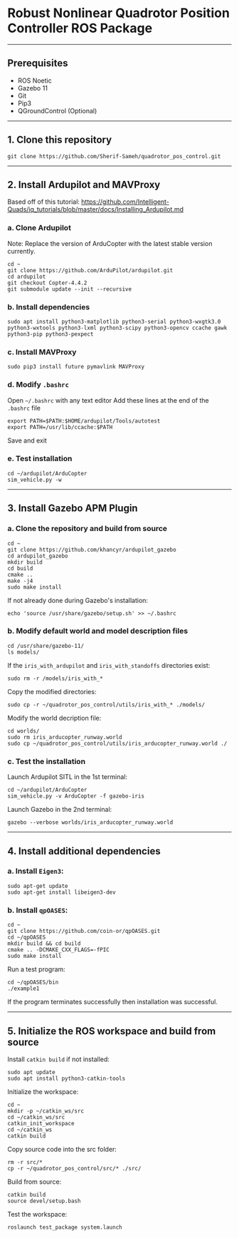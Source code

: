# Robust Nonlinear Quadrotor Position Controller ROS Package
----

## Prerequisites

* ROS Noetic
* Gazebo 11
* Git
* Pip3
* QGroundControl (Optional)

---

## 1. Clone this repository
    git clone https://github.com/Sherif-Sameh/quadrotor_pos_control.git

---

## 2. Install Ardupilot and MAVProxy
Based off of this tutorial: https://github.com/Intelligent-Quads/iq_tutorials/blob/master/docs/Installing_Ardupilot.md

### a. Clone Ardupilot
Note: Replace the version of ArduCopter with the latest stable version currently.

    cd ~
    git clone https://github.com/ArduPilot/ardupilot.git
    cd ardupilot
    git checkout Copter-4.4.2
    git submodule update --init --recursive

### b. Install dependencies
    sudo apt install python3-matplotlib python3-serial python3-wxgtk3.0 python3-wxtools python3-lxml python3-scipy python3-opencv ccache gawk python3-pip python3-pexpect

### c. Install MAVProxy
    sudo pip3 install future pymavlink MAVProxy

### d. Modify `.bashrc`
Open `~/.bashrc` with any text editor
Add these lines at the end of the `.bashrc` file

    export PATH=$PATH:$HOME/ardupilot/Tools/autotest
    export PATH=/usr/lib/ccache:$PATH

Save and exit

### e. Test installation
    cd ~/ardupilot/ArduCopter
    sim_vehicle.py -w

---

## 3. Install Gazebo APM Plugin
### a. Clone the repository and build from source
    cd ~
    git clone https://github.com/khancyr/ardupilot_gazebo
    cd ardupilot_gazebo
    mkdir build
    cd build
    cmake ..
    make -j4
    sudo make install

If not already done during Gazebo's installation:
    
    echo 'source /usr/share/gazebo/setup.sh' >> ~/.bashrc

### b. Modify default world and model description files
    cd /usr/share/gazebo-11/
    ls models/

If the `iris_with_ardupilot` and `iris_with_standoffs` directories exist:

    sudo rm -r /models/iris_with_*

Copy the modified directories:

    sudo cp -r ~/quadrotor_pos_control/utils/iris_with_* ./models/

Modify the world decription file:

    cd worlds/
    sudo rm iris_arducopter_runway.world
    sudo cp ~/quadrotor_pos_control/utils/iris_arducopter_runway.world ./

### c. Test the installation
Launch Ardupilot SITL in the 1st terminal:

    cd ~/ardupilot/ArduCopter
    sim_vehicle.py -v ArduCopter -f gazebo-iris

Launch Gazebo in the 2nd terminal:

    gazebo --verbose worlds/iris_arducopter_runway.world

---

## 4. Install additional dependencies

### a. Install `Eigen3`:
    sudo apt-get update
    sudo apt-get install libeigen3-dev

### b. Install `qpOASES`:

    cd ~
    git clone https://github.com/coin-or/qpOASES.git
    cd ~/qpOASES
    mkdir build && cd build
    cmake .. -DCMAKE_CXX_FLAGS=-fPIC
    sudo make install

Run a test program:

    cd ~/qpOASES/bin
    ./example1

If the program terminates successfully then installation was successful.

---

## 5. Initialize the ROS workspace and build from source
Install `catkin build` if not installed:

    sudo apt update
    sudo apt install python3-catkin-tools

Initialize the workspace:

    cd ~
    mkdir -p ~/catkin_ws/src
    cd ~/catkin_ws/src
    catkin_init_workspace
    cd ~/catkin_ws
    catkin build

Copy source code into the src folder:

    rm -r src/*
    cp -r ~/quadrotor_pos_control/src/* ./src/

Build from source:

    catkin build
    source devel/setup.bash

Test the workspace:
    
    roslaunch test_package system.launch